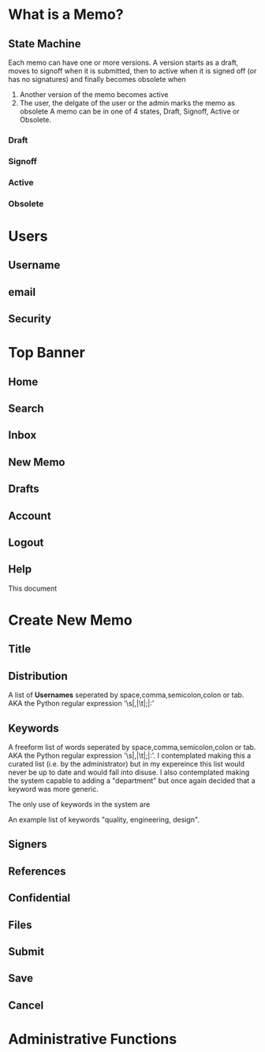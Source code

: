 
# What is a Memo?

## State Machine
Each memo can have one or more versions.  A version starts as a draft, moves to signoff when it is submitted, then to active when it is signed off (or has no signatures) and finally becomes obsolete when
1. Another version of the memo becomes active
2. The user, the delgate of the user or the admin marks the memo as obsolete
A memo can be in one of 4 states, Draft, Signoff, Active or Obsolete.
### Draft
### Signoff
### Active
### Obsolete

# Users
## Username
## email
## Security


# Top Banner
## Home
## Search
## Inbox
## New Memo
## Drafts
## Account
## Logout
## Help
This document


# Create New Memo
## Title
## Distribution
A list of **Usernames** seperated by space,comma,semicolon,colon or tab.  AKA the Python regular expression '\s|\,|\t|\;|\:'
## Keywords
A freeform list of words seperated by space,comma,semicolon,colon or tab.  AKA the Python regular expression '\s|\,|\t|\;|\:'.  I contemplated making this a curated list (i.e. by the administrator) but in my expereince this list would never be up to date and would fall into disuse.  I also contemplated making the system capable to adding a "department" but once again decided that a keyword was more generic. 

The only use of keywords in the system are 

An example list of keywords "quality, engineering, design".

## Signers
## References
## Confidential

## Files

## Submit
## Save
## Cancel

# Administrative Functions

